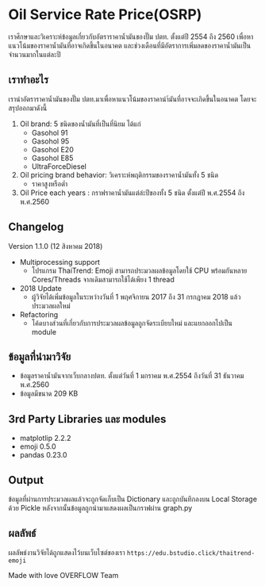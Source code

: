 # Oil Service Rate Price(OSRP)
  เราศึกษาและวิเคราะห์ข้อมูลเกี่ยวกับอัตราราคาน้ำมันของปั๊ม ปตท. ตั้งแต่ปี 2554 ถึง 2560 เพื่อหาแนวโน้มของราคาน้ำมันที่อาจเกิดขึ้นในอนาคต และช่วงเดือนที่มีอัตราการเพิ่มลดของราคาน้ำมันเป็นจำนวนมากในแต่ละปี
## เราทำอะไร
เรานำอัตราราคาน้ำมันของปั๊ม ปตท.มาเพื่อหาแนวโน้มของราคานำ้มันที่อาจจะเกิดขึ้นในอนาคต โดยจะสรุปออกมาดังนี้
  1. Oil brand: 5 ชนิดของน้ำมันที่เป็นที่นิยม ได้แก่
      - Gasohol 91
      - Gasohol 95
      - Gasohol E20
      - Gasohol E85
      - UltraForceDiesel
  2. Oil pricing brand behavior: วิเคราะห์พฤติกรรมของราคาน้ำมันทั้ง 5 ชนิด
     - ราคาสูงหรือต่ำ
  3. Oil Price each years : กราฟราคาน้ำมันแต่ล่ะปีของทั้ง 5 ชนิด ตั้งแต่ปี พ.ศ.2554 ถึง พ.ศ.2560

## Changelog
Version 1.1.0 (12 สิงหาคม 2018)
 - Multiprocessing support
   - โปรแกรม ThaiTrend: Emoji สามารถประมวลผลข้อมูลโดยใช้ CPU พร้อมกันหลาย Cores/Threads จากเดิมสามารถใช้ได้เพียง 1 thread
 - 2018 Update
   - ผู้วิจัยได้เพิ่มข้อมูลในระหว่างวันที่ 1 พฤศจิกายน 2017 ถึง 31 กรกฎาคม 2018 แล้วประมวลผลใหม่
 - Refactoring
   - โค้ดบางส่วนที่เกี่ยวกับการประมวลผลข้อมูลถูกจัดระเบียบใหม่ และแยกออกไปเป็น module

## ข้อมูลที่นำมาวิจัย
 - ข้อมูลราคาน้ำมันจากเว็บกลางปตท. ตั้งแต่วันที่ 1 มกราคม พ.ศ.2554 ถึงวันที่ 31 ธันวาคม พ.ศ.2560
 - ข้อมูลมีขนาด 209 KB

## 3rd Party Libraries และ modules
 - matplotlip 2.2.2
 - emoji 0.5.0
 - pandas 0.23.0

## Output
ข้อมูลที่ผ่านการประมวลผลแล้วจะถูกจัดเก็บเป็น Dictionary และถูกบันทึกลงบน Local Storage ด้วย Pickle หลังจากนั้นข้อมูลถูกนำมาแสดงผลเป็นกราฟผ่าน graph.py

## ผลลัพธ์
ผลลัพธ์งานวิจัยได้ถูกแสดงไว้บนเว็บไซต์ของเรา
`https://edu.bstudio.click/thaitrend-emoji`

Made with love
OVERFLOW Team
